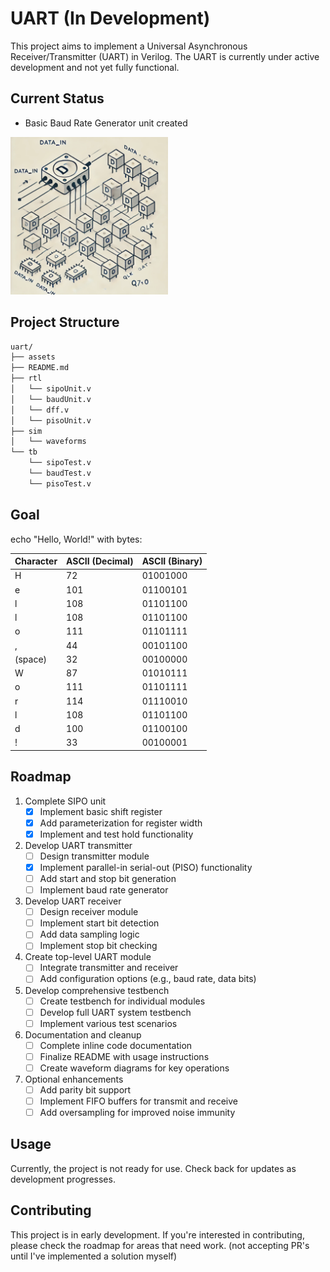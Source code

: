 # UART (In Development)

This project aims to implement a Universal Asynchronous Receiver/Transmitter (UART) in Verilog. The UART is currently under active development and not yet fully functional.

## Current Status

- Basic Baud Rate Generator unit created

<img src="/assets/sipo.jpg" alt="gpt_block_diagram" style="width: 50%;">

## Project Structure

```txt
uart/
├── assets
├── README.md
├── rtl
│   └── sipoUnit.v
│   └── baudUnit.v
│   └── dff.v
│   └── pisoUnit.v
├── sim
│   └── waveforms
└── tb
    └── sipoTest.v
    └── baudTest.v
    └── pisoTest.v
```

## Goal

echo "Hello, World!" with bytes:

| Character | ASCII (Decimal) | ASCII (Binary) |
|-----------|-----------------|----------------|
| H         | 72              | 01001000       |
| e         | 101             | 01100101       |
| l         | 108             | 01101100       |
| l         | 108             | 01101100       |
| o         | 111             | 01101111       |
| ,         | 44              | 00101100       |
| (space)   | 32              | 00100000       |
| W         | 87              | 01010111       |
| o         | 111             | 01101111       |
| r         | 114             | 01110010       |
| l         | 108             | 01101100       |
| d         | 100             | 01100100       |
| !         | 33              | 00100001       |

## Roadmap

1. Complete SIPO unit
   - [x] Implement basic shift register
   - [x] Add parameterization for register width
   - [x] Implement and test hold functionality

2. Develop UART transmitter
   - [ ] Design transmitter module
   - [x] Implement parallel-in serial-out (PISO) functionality
   - [ ] Add start and stop bit generation
   - [ ] Implement baud rate generator

3. Develop UART receiver
   - [ ] Design receiver module
   - [ ] Implement start bit detection
   - [ ] Add data sampling logic
   - [ ] Implement stop bit checking

4. Create top-level UART module
   - [ ] Integrate transmitter and receiver
   - [ ] Add configuration options (e.g., baud rate, data bits)

5. Develop comprehensive testbench
   - [ ] Create testbench for individual modules
   - [ ] Develop full UART system testbench
   - [ ] Implement various test scenarios

6. Documentation and cleanup
   - [ ] Complete inline code documentation
   - [ ] Finalize README with usage instructions
   - [ ] Create waveform diagrams for key operations

7. Optional enhancements
   - [ ] Add parity bit support
   - [ ] Implement FIFO buffers for transmit and receive
   - [ ] Add oversampling for improved noise immunity

## Usage

Currently, the project is not ready for use. Check back for updates as development progresses.

## Contributing

This project is in early development. If you're interested in contributing, please check the roadmap for areas that need work. (not accepting PR's until I've implemented a solution myself)
